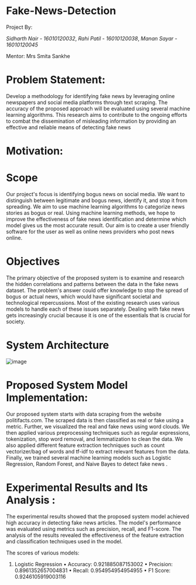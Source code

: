 
# Fake-News-Detection

Project By: 

*Sidharth Nair - 16010120032*,
*Rahi Patil - 16010120038*,
*Manan Sayar - 16010120045*


Mentor: Mrs Smita Sankhe 


# Problem Statement:
Develop a methodology for identifying fake news by leveraging online newspapers and social media platforms through text scraping. The accuracy of the proposed approach
will be evaluated using several machine learning algorithms. This research aims to contribute to the ongoing efforts to combat the dissemination of misleading 
information by providing an effective and reliable means of detecting fake news


# Motivation:

# Scope
Our project's focus is identifying bogus news on social media. We want to distinguish between legitimate and bogus news, identify it, and stop it from spreading. We aim to use machine learning algorithms to categorize news stories as bogus or real. Using machine learning methods, we hope to improve the effectiveness of fake news identification and determine which model gives us the most accurate result. Our aim is to create a user friendly software for the user as well as online news providers who post news online.

# Objectives
The primary objective of the proposed system is to examine and research the hidden correlations and patterns between the data in the fake news dataset. The problem's
answer could offer knowledge to stop the spread of bogus or actual news, which would have significant societal and technological repercussions. Most of the existing research uses various models to handle each of these issues separately. Dealing with fake news gets increasingly crucial because it is one of the essentials that is crucial for society.


# System Architecture 

![image](https://user-images.githubusercontent.com/82643868/235761228-88407a10-c0fe-4370-b59b-535cd901e14f.png)

# Proposed System Model Implementation:
Our proposed system starts with data scraping from the website politifacts.com. The scraped data is then classified as real or fake using a metric. Further, we visualized the real and fake news using word clouds. We then applied various preprocessing techniques such as regular expressions, tokenization, stop word removal, 
and lemmatization to clean the data. We also applied different feature extraction techniques such as count vectorizer/bag of words and tf-idf to extract relevant features from the data. Finally, we trained several machine learning models such as Logistic Regression, Random Forest, and Naive Bayes to detect fake news .

# Experimental Results and Its Analysis :
The experimental results showed that the proposed system model achieved high accuracy in detecting fake news articles. The model's performance was evaluated using metrics such as precision, recall, and F1-score. The analysis of the results revealed the effectiveness of the feature extraction and classification techniques 
used in the model.

The scores of various models:
1. Logistic Regression
• Accuracy: 0.921885087153002
• Precision: 0.8961352657004831
• Recall: 0.954954954954955
• F1 Score: 0.9246105919003116



